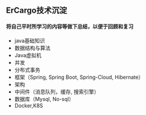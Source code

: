 ## ErCargo技术沉淀
#### 将自己平时所学习的内容等做下总结，以便于回顾和复习


- java基础知识
- 数据结构与算法
- Java虚拟机
- 并发
- 分布式事务
- 框架（Spring, Spring Boot, Spring-Cloud, Hibernate）
- 架构
- 中间件（消息队列，缓存, 搜索引擎）
- 数据库（Mysql, No-sql）
- Docker,K8S